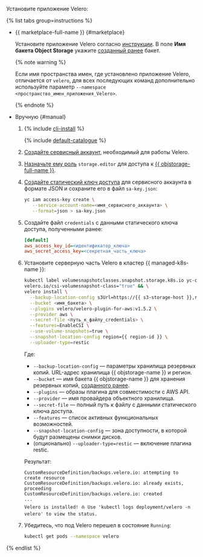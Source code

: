 Установите приложение Velero:

{% list tabs group=instructions %}


- {{ marketplace-full-name }} {#marketplace}

    Установите приложение Velero согласно [инструкции](../../managed-kubernetes/operations/applications/velero-yc-csi.md). В поле **Имя бакета Object Storage** укажите [созданный ранее](#before-you-begin) бакет.

    {% note warning  %}

    Если имя пространства имен, где установлено приложение Velero, отличается от `velero`, для всех последующих команд дополнительно используйте параметр `--namespace <пространство_имен_приложения_Velero>`.

    {% endnote %}


- Вручную {#manual}

    1. {% include [cli-install](../../_includes/cli-install.md) %}

        {% include [default-catalogue](../../_includes/default-catalogue.md) %}

    1. [Создайте сервисный аккаунт](../../iam/operations/sa/create.md), необходимый для работы Velero.
    1. [Назначьте ему роль](../../iam/concepts/access-control/roles.md) `storage.editor` для доступа к [{{ objstorage-full-name }}](../../storage/).
    1. [Создайте статический ключ доступа](../../iam/operations/sa/create-access-key.md) для сервисного аккаунта в формате JSON и сохраните его в файл `sa-key.json`:

        ```bash
        yc iam access-key create \
           --service-account-name=<имя_сервисного_аккаунта> \
           --format=json > sa-key.json
        ```

    1. Создайте файл `credentials` с данными статического ключа доступа, полученными ранее:

        ```ini
        [default]
        aws_access_key_id=<идентификатор_ключа>
        aws_secret_access_key=<секретная_часть_ключа>
        ```

    1. Установите серверную часть Velero в кластер {{ managed-k8s-name }}:

        ```bash
        kubectl label volumesnapshotclasses.snapshot.storage.k8s.io yc-csi-snapclass \
        velero.io/csi-volumesnapshot-class="true" && \
        velero install \
          --backup-location-config s3Url=https://{{ s3-storage-host }},region={{ region-id }} \
          --bucket <имя_бакета> \
          --plugins velero/velero-plugin-for-aws:v1.5.2 \
          --provider aws \
          --secret-file <путь_к_файлу_credentials> \
          --features=EnableCSI \
          --use-volume-snapshots=true \
          --snapshot-location-config region={{ region-id }} \
          --uploader-type=restic
        ```

        Где:
        * `--backup-location-config` — параметры хранилища резервных копий. URL-адрес хранилища {{ objstorage-name }} и регион.
        * `--bucket` — имя бакета {{ objstorage-name }} для хранения резервных копий, [созданного ранее](#before-you-begin).
        * `--plugins` — образы плагина для совместимости с AWS API.
        * `--provider` — имя провайдера объектного хранилища.
        * `--secret-file` — полный путь к файлу с данными статического ключа доступа.
        * `--features` — список активных функциональных возможностей.
        * `--snapshot-location-config` — зона доступности, в которой будут размещены снимки дисков.
        * (опционально) `--uploader-type=restic` — включение плагина restic.

        Результат:

        ```text
        CustomResourceDefinition/backups.velero.io: attempting to create resource
        CustomResourceDefinition/backups.velero.io: already exists, proceeding
        CustomResourceDefinition/backups.velero.io: created
        ...
        Velero is installed! ⛵ Use 'kubectl logs deployment/velero -n velero' to view the status.
        ```

    1. Убедитесь, что под Velero перешел в состояние `Running`:

        ```bash
        kubectl get pods --namespace velero
        ```

{% endlist %}